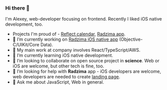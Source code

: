 ### Hi there 👋

I'm Alexey, web-developer focusing on frontend. Recently I liked iOS native development, too.

- Projects I'm proud of - [Reflect calendar](https://reflectcal.com/guest), [Radzima app](https://github.com/radzima-green-travel/green-travel-combine).
- 🔭 I’m currently working on [Radzima iOS native app](https://github.com/radzima-green-travel/green-travel-combine/issues) (Objective-C/UIKit/Core Data).
- 🔭 My main work at company involves React/TypeScript/AWS.
- 🌱 I’m currently learning iOS native development.
- 👯 I’m looking to collaborate on open source project in **science**. Web or iOS are welcome, but other tech is fine, too.
- 🤔 I’m looking for help with **Radzima** app - iOS developers are welcome, web developers are needed to create [landing page](https://github.com/radzima-green-travel/radzima.app).
- 💬 Ask me about JavaScript, Web in general.

